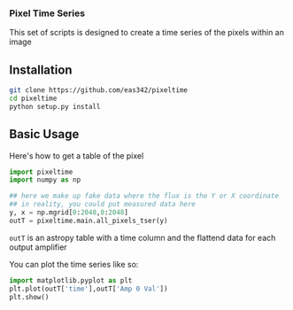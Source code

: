 ### Pixel Time Series

This set of scripts is designed to create a time series of the pixels within an image

## Installation

```bash
git clone https://github.com/eas342/pixeltime
cd pixeltime
python setup.py install
```

## Basic Usage
Here's how to get a table of the pixel

```python
import pixeltime
import numpy as np

## here we make up fake data where the flux is the Y or X coordinate
## in reality, you could put measured data here
y, x = np.mgrid[0:2048,0:2048]
outT = pixeltime.main.all_pixels_tser(y)

```
`outT` is an astropy table with a time column and the flattend data for each output amplifier

You can plot the time series like so:

```python
import matplotlib.pyplot as plt
plt.plot(outT['time'],outT['Amp 0 Val'])
plt.show()
```
